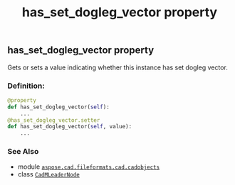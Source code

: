 ﻿---
title: has_set_dogleg_vector property
second_title: Aspose.CAD for Python via .NET API References
description: 
type: docs
weight: 250
url: /python-net/aspose.cad.fileformats.cad.cadobjects/cadmleadernode/has_set_dogleg_vector/
is_root: false
---

## has_set_dogleg_vector property


Gets or sets a value indicating whether this instance has set dogleg vector.
### Definition:
```python
@property
def has_set_dogleg_vector(self):
    ...
@has_set_dogleg_vector.setter
def has_set_dogleg_vector(self, value):
    ...
```

### See Also
* module [`aspose.cad.fileformats.cad.cadobjects`](../../)
* class [`CadMLeaderNode`](/cad/python-net/aspose.cad.fileformats.cad.cadobjects/cadmleadernode)
